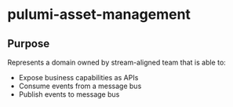 # pulumi-asset-management

## Purpose

Represents a domain owned by stream-aligned team that is able to:
 - Expose business capabilities as APIs
 - Consume events from a message bus
 - Publish events to message bus 

